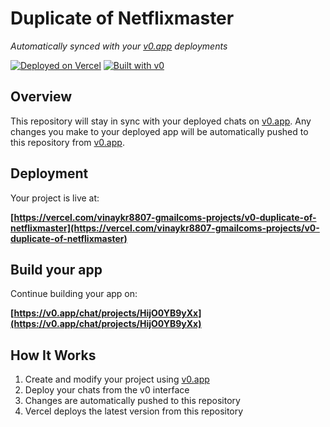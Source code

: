 # Duplicate of Netflixmaster

*Automatically synced with your [v0.app](https://v0.app) deployments*

[![Deployed on Vercel](https://img.shields.io/badge/Deployed%20on-Vercel-black?style=for-the-badge&logo=vercel)](https://vercel.com/vinaykr8807-gmailcoms-projects/v0-duplicate-of-netflixmaster)
[![Built with v0](https://img.shields.io/badge/Built%20with-v0.app-black?style=for-the-badge)](https://v0.app/chat/projects/HijO0YB9yXx)

## Overview

This repository will stay in sync with your deployed chats on [v0.app](https://v0.app).
Any changes you make to your deployed app will be automatically pushed to this repository from [v0.app](https://v0.app).

## Deployment

Your project is live at:

**[https://vercel.com/vinaykr8807-gmailcoms-projects/v0-duplicate-of-netflixmaster](https://vercel.com/vinaykr8807-gmailcoms-projects/v0-duplicate-of-netflixmaster)**

## Build your app

Continue building your app on:

**[https://v0.app/chat/projects/HijO0YB9yXx](https://v0.app/chat/projects/HijO0YB9yXx)**

## How It Works

1. Create and modify your project using [v0.app](https://v0.app)
2. Deploy your chats from the v0 interface
3. Changes are automatically pushed to this repository
4. Vercel deploys the latest version from this repository

